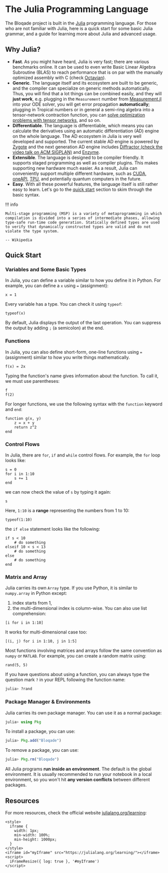 # The Julia Programming Language

The Bloqade project is built in the [Julia](https://julialang.org) programming language. 
For those who are not familiar with Julia, here is a quick start for some basic Julia grammar,
and a guide for learning more about Julia and advanced usage.

## Why Julia?

- **Fast**. As you might have heard, Julia is very fast; there are various benchmarks online.
    It can be used to even write Basic Linear Algebra Subroutine (BLAS) to reach performance that is on par with the
    manually optimized assembly with C (check [Octavian](https://github.com/JuliaLinearAlgebra/Octavian.jl)).
- **Generic**. The language itself and its ecosystem are built to be generic, and the compiler can specialize
    on generic methods automatically. Thus, you will find that a lot things can be combined easily, and they will
    **just work**, e.g. plugging in the `Measurement` number from 
    [Measurement.jl](https://github.com/JuliaPhysics/Measurements.jl) into your ODE solver, you will get error propagation **automatically**; plugging in Tropical numbers or in general a semi-ring algebra into a tensor-network contraction function, you can
    [solve optimization problems with tensor networks](https://github.com/QuEraComputing/GenericTensorNetworks.jl), and so on.
- **Differentiable**. The language is differentiable, which means you can calculate the derivatives
    using an automatic differentiation (AD) engine on the whole language. The AD ecosystem in Julia is very well developed and supported. 
    The current stable AD engine
    is powered by [Zygote](https://arxiv.org/abs/1907.07587) and the next generation AD engine includes
    [Diffractor (check the video talk on ACM SIGPLAN)](https://www.youtube.com/watch?v=mQnSRfseu0c) and
    [Enzyme](https://enzyme.mit.edu).
- **Extensible**. The language is designed to be compiler friendly. It supports staged programming
    as well as compiler plugins. This makes supporting new hardware much easier. As a result, Julia
    can conveniently support multiple different hardware, such as [CUDA](https://github.com/JuliaGPU/CUDA.jl),
    [oneAPI](https://github.com/JuliaGPU/oneAPI.jl), [TPU](https://github.com/JuliaTPU/XLA.jl), and potentially quantum computers in the future.
- **Easy**. With all these powerful features, the language itself is still rather easy to learn. Let's go to
    the [quick start](#Quick-Start) section to skim through the basic syntax.


!!! info

    Multi-stage programming (MSP) is a variety of metaprogramming in which compilation is divided into a series of intermediate phases, allowing type-safe run-time code generation. Statically defined types are used to verify that dynamically constructed types are valid and do not violate the type system. 

    -- Wikipedia

## Quick Start

### Variables and Some Basic Types
In Julia, you can define a variable similar to how you define it in Python. 
For example, you can define a `x` using `=` (assignment):

```@repl quick-start
x = 1
```

Every variable has a type. You can check it using `typeof`:

```@repl quick-start
typeof(x)
```

By default, Julia displays the output of the last operation. You can suppress the output by adding `;` (a semicolon) at the end.

### Functions
In Julia, you can also define short-form, one-line functions using `=` (assignment) similar to how you write things mathematically.

```@repl quick-start
f(x) = 2x
```

Typing the function's name gives information about the function. To call it, we must use parentheses:

```@repl quick-start
f
f(2)
```

For longer functions, we use the following syntax with the `function` keyword and `end`:

```@repl quick-start
function g(x, y)
	z = x + y
	return z^2
end
```

### Control Flows
In Julia, there are `for`, `if` and `while` control flows. For example, the `for` loop looks like:

```@repl quick-start
s = 0
for i in 1:10
    s += 1
end
```

we can now check the value of `s` by typing it again:

```@repl quick-start
s
```

Here, `1:10` is a **range** representing the numbers from 1 to 10:

```@repl quick-start
typeof(1:10)
```

the `if else` statement looks like the following:

```@repl quick-start
if s < 10
	# do something
elseif 10 < s < 13
	# do something
else
	# do something
end
```

### Matrix and Array
Julia carries its own `Array` type. If you use Python, it is similar to `numpy.array` in Python except:
1. index starts from 1,
2. the multi-dimensional index is column-wise.
You can also use list comprehension:

```@repl quick-start
[i for i in 1:10]
```

It works for multi-dimensional case too:

```@repl quick-start
[(i, j) for i in 1:10, j in 1:5]
```

Most functions involving matrices and arrays follow the same convention as `numpy` or `MATLAB`. For example, you can create a random matrix using:

```@repl quick-start
rand(5, 5)
```

If you have questions about using a function, you can always type the question mark `?` in your REPL following the function name:
```julia
julia> ?rand
```

### Package Manager & Environments
Julia carries its own package manager. You can use it as a normal package:
```julia
julia> using Pkg
```
To install a package, you can use:
```julia
julia> Pkg.add("Bloqade")
```
To remove a package, you can use:
```julia
julia> Pkg.rm("Bloqade")
```
All Julia programs **run inside an environment**. The default is the global environment. It is usually recommended to run your notebook in a local environment, so you won't hit **any version conflicts** between different packages. 

## Resources

For more resources, check the official website [julialang.org/learning](https://julialang.org/learning):

```@raw html
<style>
  iframe {
    width: 1px;
    min-width: 100%;
    min-height: 1000px;
  }
</style>
<iframe id="myIframe" src="https://julialang.org/learning/"></iframe>
<script>
  iFrameResize({ log: true }, '#myIframe')
</script>
```